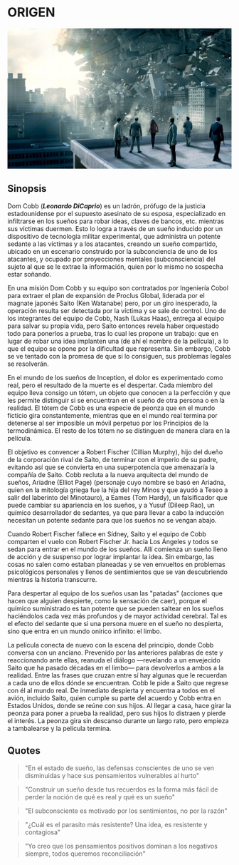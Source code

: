 # ORIGEN

![origen](img/origen.jpg)


## Sinopsis

Dom Cobb (***Leonardo DiCaprio***) es un ladrón, prófugo de la justicia estadounidense por el supuesto asesinato de su esposa, especializado en infiltrarse en los sueños para robar ideas, claves de bancos, etc. mientras sus víctimas duermen. Esto lo logra a través de un sueño inducido por un dispositivo de tecnología militar experimental, que administra un potente sedante a las víctimas y a los atacantes, creando un sueño compartido, ubicado en un escenario construido por la subconciencia de uno de los atacantes, y ocupado por proyecciones mentales (subconsciencia) del sujeto al que se le extrae la información, quien por lo mismo no sospecha estar soñando.

En una misión Dom Cobb y su equipo son contratados por Ingeniería Cobol para extraer el plan de expansión de Proclus Global, liderada por el magnate japonés Saito (Ken Watanabe) pero, por un giro inesperado, la operación resulta ser detectada por la víctima y se sale de control. Uno de los integrantes del equipo de Cobb, Nash (Lukas Haas), entrega al equipo para salvar su propia vida, pero Saito entonces revela haber orquestado todo para ponerlos a prueba, tras lo cual les propone un trabajo: que en lugar de robar una idea implanten una (de ahí el nombre de la película), a lo que el equipo se opone por la dificultad que representa. Sin embargo, Cobb se ve tentado con la promesa de que si lo consiguen, sus problemas legales se resolverán. 

En el mundo de los sueños de Inception, el dolor es experimentado como real, pero el resultado de la muerte es el despertar. Cada miembro del equipo lleva consigo un tótem, un objeto que conocen a la perfección y que les permite distinguir si se encuentran en el sueño de otra persona o en la realidad. El tótem de Cobb es una especie de peonza que en el mundo ficticio gira constantemente, mientras que en el mundo real termina por detenerse al ser imposible un móvil perpetuo por los Principios de la termodinámica. El resto de los tótem no se distinguen de manera clara en la película. 

El objetivo es convencer a Robert Fischer (Cillian Murphy), hijo del dueño de la corporación rival de Saito, de terminar con el imperio de su padre, evitando así que se convierta en una superpotencia que amenazaría la compañía de Saito. Cobb recluta a la nueva arquitecta del mundo de sueños, Ariadne (Elliot Page) (personaje cuyo nombre se basó en Ariadna, quien en la mitología griega fue la hija del rey Minos y que ayudó a Teseo a salir del laberinto del Minotauro), a Eames (Tom Hardy), un falsificador que puede cambiar su apariencia en los sueños, y a Yusuf (Dileep Rao), un químico desarrollador de sedantes, ya que para llevar a cabo la inducción necesitan un potente sedante para que los sueños no se vengan abajo. 

Cuando Robert Fischer fallece en Sídney, Saito y el equipo de Cobb comparten el vuelo con Robert Fischer Jr. hacia Los Ángeles y todos se sedan para entrar en el mundo de los sueños. Allí comienza un sueño lleno de acción y de suspenso por lograr implantar la idea. Sin embargo, las cosas no salen como estaban planeadas y se ven envueltos en problemas psicológicos personales y llenos de sentimientos que se van descubriendo mientras la historia transcurre. 

Para despertar al equipo de los sueños usan las "patadas" (acciones que hacen que alguien despierte, como la sensación de caer), porque el químico suministrado es tan potente que se pueden saltear en los sueños haciéndolos cada vez más profundos y de mayor actividad cerebral. Tal es el efecto del sedante que si una persona muere en el sueño no despierta, sino que entra en un mundo onírico infinito: el limbo.

La película conecta de nuevo con la escena del principio, donde Cobb conversa con un anciano. Prevenido por las anteriores palabras de este y reaccionando ante ellas, reanuda el diálogo —revelando a un envejecido Saito que ha pasado décadas en el limbo— para devolverlos a ambos a la realidad. Entre las frases que cruzan entre sí hay algunas que le recuerdan a cada uno de ellos dónde se encuentran. Cobb le pide a Saito que regrese con él al mundo real. De inmediato despierta y encuentra a todos en el avión, incluido Saito, quien cumple su parte del acuerdo y Cobb entra en Estados Unidos, donde se reúne con sus hijos. Al llegar a casa, hace girar la peonza para poner a prueba la realidad, pero sus hijos lo distraen y pierde el interés. La peonza gira sin descanso durante un largo rato, pero empieza a tambalearse y la película termina. 


## Quotes

> "En el estado de sueño, las defensas conscientes de uno se ven disminuidas y hace sus pensamientos vulnerables al hurto"

> "Construir un sueño desde tus recuerdos es la forma más fácil de perder la noción de qué es real y qué es un sueño"

> "El subconsciente es motivado por los sentimientos, no por la razón"

> "¿Cuál es el parasito más resistente? Una idea, es resistente y contagiosa"

> "Yo creo que los pensamientos positivos dominan a los negativos siempre, todos queremos reconciliación"
